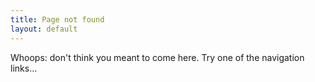```yaml
---
title: Page not found
layout: default
---
```


Whoops: don't think you meant to come here. Try one of the navigation links...
